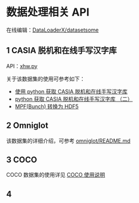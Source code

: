 # 数据处理相关 API

在线编辑：[DataLoaderX/datasetsome](https://mybinder.org/v2/gh/DataLoaderX/datasetsome/master)

## 1  CASIA 脱机和在线手写汉字库

API：[xhw.py](dataloader/xhw.py)

关于该数据集的使用可参考如下：

- [使用 python 获取 CASIA 脱机和在线手写汉字库](https://www.imooc.com/article/40759)
- [python 获取 CASIA 脱机和在线手写汉字库 （二）](https://www.imooc.com/article/40914)
- [MPF(Bunch) 转换为 HDF5](https://www.imooc.com/article/41340)

## 2  Omniglot

该数据集的详细介绍，可参考 [omniglot/README.md](./omniglot/README.md)

## 3  COCO

COCO 数据集的使用详见 [COCO 使用说明](https://www.cnblogs.com/q735613050/p/9888732.html)

## 4  